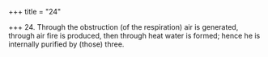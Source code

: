 +++
title = "24"

+++
24. Through the obstruction (of the respiration) air is generated, through air fire is produced, then through heat water is formed; hence he is internally purified by (those) three.

